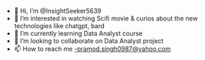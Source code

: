 - 👋 Hi, I’m @InsightSeeker5639
- 👀 I’m interested in watching Scifi movie & curios about the new technologies like chatgpt, bard
- 🌱 I’m currently learning Data Analyst course 
- 💞️ I’m looking to collaborate on Data Analyst project 
- 📫 How to reach me -pramod.singh0987@yahoo.com 

<!---
InsightSeeker5639/InsightSeeker5639 is a ✨ special ✨ repository because its `README.md` (this file) appears on your GitHub profile.
You can click the Preview link to take a look at your changes.
--->
